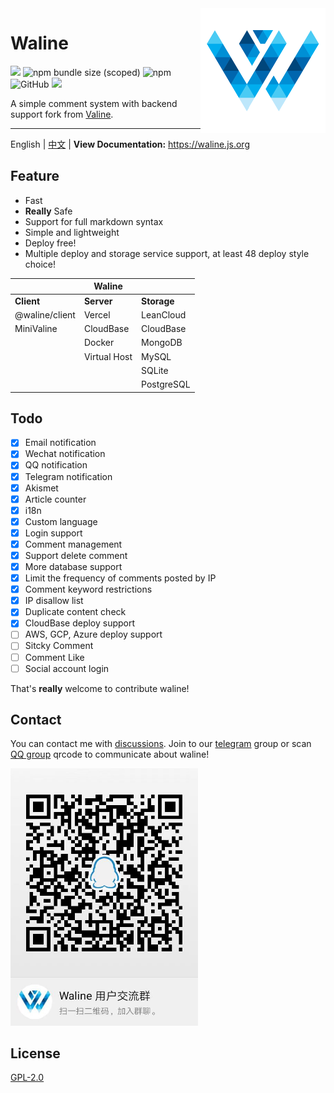 
<img src="./assets/waline.png" width='200' align="right" />

# Waline

![](https://img.shields.io/npm/v/@waline/vercel?color=critical&logo=npm&style=flat-square)
![npm bundle size (scoped)](https://img.shields.io/bundlephobia/minzip/@waline/client?style=flat-square&label=size)
![npm](https://img.shields.io/npm/dm/@waline/vercel?style=flat-square)
![GitHub](https://img.shields.io/github/license/lizheming/waline?style=flat-square)
[ ![](https://img.shields.io/badge/telegram-walinejs-2ca5e0?logo=telegram&style=flat-square) ](https://t.me/walinejs)

A simple comment system with backend support fork from [Valine](https://valine.js.org). 

------------------------------

English | [中文](https://github.com/lizheming/waline/blob/master/README_CN.md)  | **View Documentation:** <https://waline.js.org>

## Feature

- Fast
- **Really** Safe
- Support for full markdown syntax
- Simple and lightweight
- Deploy free!
- Multiple deploy and storage service support, at least 48 deploy style choice!

|                | Waline       |            |
| -------------- | ------------ | ---------- |
| **Client**         | **Server**       | **Storage**    |
| @waline/client | Vercel       | LeanCloud  |
| MiniValine     | CloudBase    | CloudBase  |
|                | Docker       | MongoDB    |
|                | Virtual Host | MySQL      |
|                |              | SQLite     |
|                |              | PostgreSQL |


## Todo

- [x] Email notification
- [x] Wechat notification
- [x] QQ notification
- [x] Telegram notification
- [x] Akismet 
- [x] Article counter
- [x] i18n
- [x] Custom language
- [x] Login support
- [x] Comment management
- [x] Support delete comment
- [x] More database support
- [x] Limit the frequency of comments posted by IP
- [x] Comment keyword restrictions
- [x] IP disallow list
- [x] Duplicate content check
- [x] CloudBase deploy support
- [ ] AWS, GCP, Azure deploy support
- [ ] Sitcky Comment
- [ ] Comment Like
- [ ] Social account login

That's **really** welcome to contribute waline!

## Contact

You can contact me with [discussions](https://github.com/lizheming/waline/discussions). Join to our [telegram](https://t.me/walinejs) group or scan [QQ group](https://qm.qq.com/cgi-bin/qm/qr?k=rPZvq_EBfwQa6QZX7sToVlhH49c6ed0R&jump_from=webapi) qrcode to communicate about waline!

<a href="https://qm.qq.com/cgi-bin/qm/qr?k=rPZvq_EBfwQa6QZX7sToVlhH49c6ed0R&jump_from=webapi" target="_blank">
  <img src="./assets/qqgroup.jpg" width="300" />
</a>

## License
[GPL-2.0](https://github.com/lizheming/Waline/blob/master/LICENSE)

